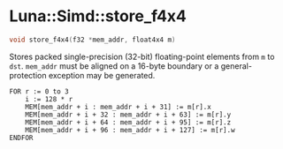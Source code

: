 # Luna::Simd::store_f4x4

```c++
void store_f4x4(f32 *mem_addr, float4x4 m)
```

Stores packed single-precision (32-bit) floating-point elements from `m` to `dst`. `mem_addr` must be aligned on a 16-byte boundary or a general-protection exception may be generated. 


```
FOR r := 0 to 3
    i := 128 * r
    MEM[mem_addr + i : mem_addr + i + 31] := m[r].x
    MEM[mem_addr + i + 32 : mem_addr + i + 63] := m[r].y
    MEM[mem_addr + i + 64 : mem_addr + i + 95] := m[r].z
    MEM[mem_addr + i + 96 : mem_addr + i + 127] := m[r].w
ENDFOR
```


